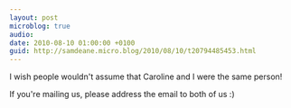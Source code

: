 ```yaml
---
layout: post
microblog: true
audio: 
date: 2010-08-10 01:00:00 +0100
guid: http://samdeane.micro.blog/2010/08/10/t20794485453.html
---
```

I wish people wouldn't assume that Caroline and I were the same person! 

If you're mailing us, please address the email to both of us :)
